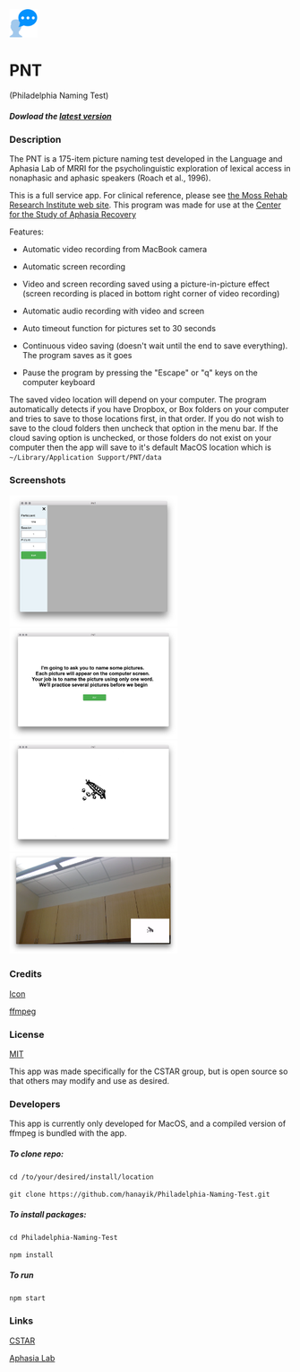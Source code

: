 <img src="./icon.png" width="50" height="50" />

# PNT

(Philadelphia Naming Test)

##### Dowload the [latest version](https://github.com/hanayik/Philadelphia-Naming-Test/releases/latest)

### Description
The PNT is a 175-item picture naming test developed in the Language and Aphasia Lab of MRRI for the psycholinguistic exploration of lexical access in nonaphasic and aphasic speakers (Roach et al., 1996).

This is a full service app. For clinical reference, please see [the Moss Rehab Research Institute web site](http://mrri.org/philadelphia-naming-test/). This program was made for use at the [Center for the Study of Aphasia Recovery](http://cstar.sc.edu/)

Features:

- Automatic video recording from MacBook camera
 
- Automatic screen recording

- Video and screen recording saved using a picture-in-picture effect (screen recording is placed in bottom right corner of video recording)

- Automatic audio recording with video and screen

- Auto timeout function for pictures set to 30 seconds

- Continuous video saving (doesn't wait until the end to save everything). The program saves as it goes

- Pause the program by pressing the "Escape" or "q" keys on the computer keyboard

The saved video location will depend on your computer. The program automatically detects if you have Dropbox, or Box folders on your computer and tries to save to those locations first, in that order. If you do not wish to save to the cloud folders then uncheck that option in the menu bar. If the cloud saving option is unchecked, or those folders do not exist on your computer then the app will save to it's default MacOS location which is ``` ~/Library/Application Support/PNT/data ```


  

### Screenshots
<img src="./gh-screenshots/1.png" width="300" height=auto />

<img src="./gh-screenshots/2.png" width="300" height=auto />

<img src="./gh-screenshots/3.png" width="300" height=auto />

<img src="./gh-screenshots/4.png" width="300" height=auto />


### Credits
[Icon](http://www.flaticon.com/authors/madebyoliver)

[ffmpeg](https://www.ffmpeg.org/)

### License
[MIT](https://github.com/hanayik/Philadelphia-Naming-Test/blob/master/LICENSE)

This app was made specifically for the CSTAR group, but is open source so that others may modify and use as desired.

### Developers
This app is currently only developed for MacOS, and a compiled version of ffmpeg is bundled with the app. 

##### To clone repo:

``` cd /to/your/desired/install/location ```

``` git clone https://github.com/hanayik/Philadelphia-Naming-Test.git ```

##### To install packages:

``` cd Philadelphia-Naming-Test ```

``` npm install ```

##### To run

``` npm start ```


### Links
[CSTAR](https://cstar.sc.edu/)

[Aphasia Lab](https://web.asph.sc.edu/aphasia/)




